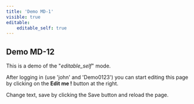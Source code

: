 ```yaml
---
title: 'Demo MD-1'
visible: true
editable:
    editable_self: true
---
```


## Demo MD-12

This is a demo of the "<i>editable_self</i>" mode.

After logging in (use 'john' and 'Demo0123') you can start editing this page by clicking on the <b>Edit me !</b> button at the right.

Change text, save by clicking the Save button and reload the page.